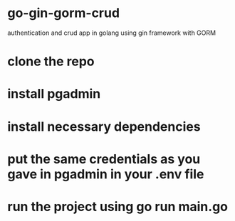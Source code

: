 # go-gin-gorm-crud
authentication and crud app in golang using gin framework with GORM
# clone the repo
# install pgadmin
# install necessary dependencies
# put the same credentials as you gave in pgadmin in your .env file
# run the project using go run main.go
